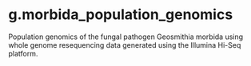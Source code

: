 # g.morbida_population_genomics
Population genomics of the fungal pathogen Geosmithia morbida using whole genome resequencing data generated using the Illumina Hi-Seq platform. 
